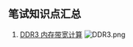## 笔试知识点汇总

1. [DDR3 内存带宽计算](http://blog.chinaunix.net/uid-14214482-id-3220464.html)
    ![DDR3.png](My-Digital-IC-Library/Picture/p_job/DDR3.png)
